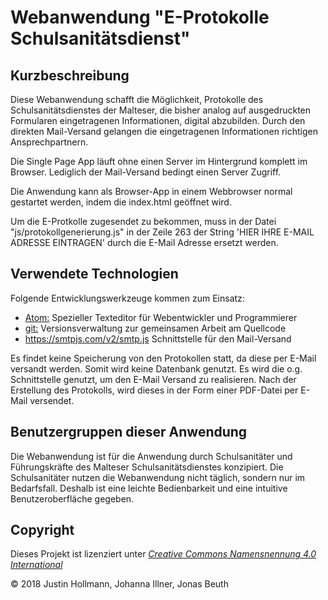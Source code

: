 Webanwendung "E-Protokolle Schulsanitätsdienst"
===============================

Kurzbeschreibung
-----------------------

Diese Webanwendung schafft die Möglichkeit, Protokolle des Schulsanitätsdienstes
der Malteser, die bisher analog auf ausgedruckten Formularen eingetragenen
Informationen, digital abzubilden. Durch den direkten Mail-Versand gelangen
die eingetragenen Informationen richtigen Ansprechpartnern.

Die Single Page App läuft ohne einen Server im Hintergrund komplett im Browser.
Lediglich der Mail-Versand bedingt einen Server Zugriff.

Die Anwendung kann als Browser-App in einem Webbrowser normal gestartet werden,
indem die index.html geöffnet wird.

Um die E-Protkolle zugesendet zu bekommen, muss in der Datei "js/protokollgenerierung.js" in der Zeile 263 der String 'HIER IHRE E-MAIL ADRESSE EINTRAGEN' durch die E-Mail Adresse ersetzt werden.

Verwendete Technologien
-----------------------
Folgende Entwicklungswerkzeuge kommen zum Einsatz:

 * [Atom:](https://atom.io/) Spezieller Texteditor für Webentwickler und Programmierer
 * [git:](https://git-scm.com/") Versionsverwaltung zur gemeinsamen Arbeit am Quellcode
 * https://smtpjs.com/v2/smtp.js Schnittstelle für den Mail-Versand

Es findet keine Speicherung von den Protokollen statt, da diese per E-Mail versandt werden. Somit wird keine Datenbank genutzt.
Es wird die o.g. Schnittstelle genutzt, um den E-Mail Versand zu realisieren. Nach der Erstellung des Protokolls, wird dieses in der Form einer PDF-Datei per E-Mail versendet.


Benutzergruppen dieser Anwendung
--------------------------

Die Webanwendung ist für die Anwendung durch Schulsanitäter und Führungskräfte
des Malteser Schulsanitätsdienstes konzipiert. Die Schulsanitäter nutzen
die Webanwendung nicht täglich, sondern nur im Bedarfsfall.
Deshalb ist eine leichte Bedienbarkeit und eine intuitive
Benutzeroberfläche gegeben.

Copyright
---------

Dieses Projekt ist lizenziert unter
[_Creative Commons Namensnennung 4.0 International_](http://creativecommons.org/licenses/by/4.0/)

© 2018 Justin Hollmann, Johanna Illner, Jonas Beuth <br/>
